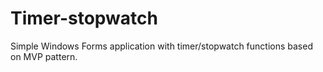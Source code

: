 # Timer-stopwatch
Simple Windows Forms application with timer/stopwatch functions based on MVP pattern.
